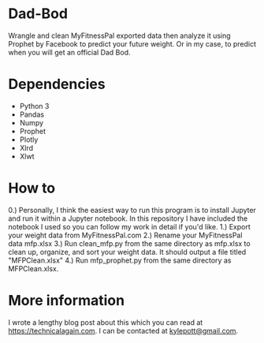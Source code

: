 # Dad-Bod
Wrangle and clean MyFitnessPal exported data then analyze it using Prophet by Facebook to predict your future weight.  Or in my case, to predict when you will get an official Dad Bod.

# Dependencies
* Python 3
* Pandas
* Numpy
* Prophet
* Plotly
* Xlrd
* Xlwt

# How to
0.) Personally, I think the easiest way to run this program is to install Jupyter and run it within a Jupyter notebook.  In this repository I have included the notebook I used so you can follow my work in detail if you'd like.
1.) Export your weight data from MyFitnessPal.com
2.) Rename your MyFitnessPal data mfp.xlsx
3.) Run clean_mfp.py from the same directory as mfp.xlsx to clean up, organize, and sort your weight data. It should output a file titled "MFPClean.xlsx"
4.) Run mfp_prophet.py from the same directory as MFPClean.xlsx.

# More information
I wrote a lengthy blog post about this which you can read at https://technicalagain.com.  I can be contacted at kylepott@gmail.com.
